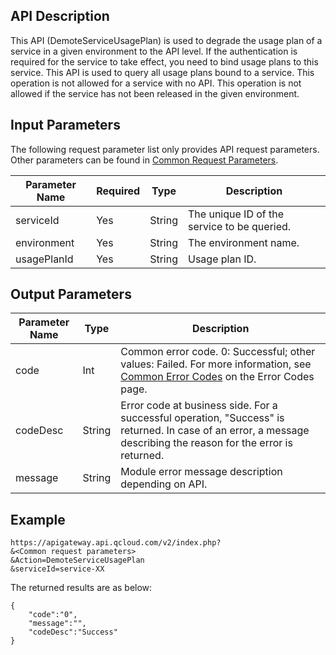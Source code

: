 ## API Description

This API (DemoteServiceUsagePlan) is used to degrade the usage plan of a service in a given environment to the API level.
If the authentication is required for the service to take effect, you need to bind usage plans to this service. This API is used to query all usage plans bound to a service.
This operation is not allowed for a service with no API.
This operation is not allowed if the service has not been released in the given environment.


## Input Parameters

The following request parameter list only provides API request parameters. Other parameters can be found in [Common Request Parameters](/document/api/213/6976).

| Parameter Name | Required | Type | Description |
| ----------------- | ---- | ------ | ------------------- |
| serviceId | Yes | String | The unique ID of the service to be queried. |
| environment | Yes | String | The environment name. |
| usagePlanId | Yes | String | Usage plan ID. |

## Output Parameters
| Parameter Name | Type | Description |
| ------------- | -------------- | ---------------------------------------- |
| code | Int | Common error code. 0: Successful; other values: Failed. For more information, see <a href="https://intl.cloud.tencent.com/document/product/377/8946" title="Common Error Codes">Common Error Codes</a> on the Error Codes page. |
| codeDesc | String | Error code at business side. For a successful operation, "Success" is returned. In case of an error, a message describing the reason for the error is returned. |
| message | String | Module error message description depending on API. |


## Example 
```
https://apigateway.api.qcloud.com/v2/index.php?
&<Common request parameters>
&Action=DemoteServiceUsagePlan
&serviceId=service-XX
```
The returned results are as below:
```
{
    "code":"0",
    "message":"",
    "codeDesc":"Success"
}
```





